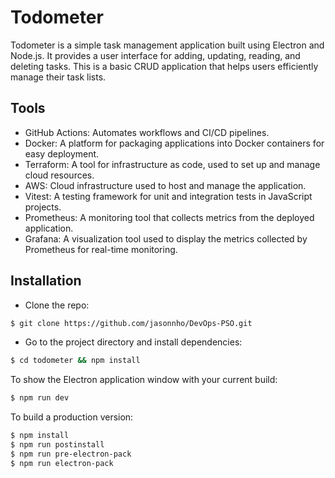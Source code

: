 # Todometer
Todometer is a simple task management application built using Electron and Node.js. It provides a user interface for adding, updating, reading, and deleting tasks. This is a basic CRUD application that helps users efficiently manage their task lists.

## Tools
- GitHub Actions: Automates workflows and CI/CD pipelines.
- Docker: A platform for packaging applications into Docker containers for easy deployment.
- Terraform: A tool for infrastructure as code, used to set up and manage cloud resources.
- AWS: Cloud infrastructure used to host and manage the application.
- Vitest: A testing framework for unit and integration tests in JavaScript projects.
- Prometheus: A monitoring tool that collects metrics from the deployed application.
- Grafana: A visualization tool used to display the metrics collected by Prometheus for real-time monitoring.


## Installation
- Clone the repo:

```bash
$ git clone https://github.com/jasonnho/DevOps-PSO.git
```

- Go to the project directory and install dependencies:

```bash
$ cd todometer && npm install
```

To show the Electron application window with your current build:

```bash
$ npm run dev
```

To build a production version:

```bash
$ npm install
$ npm run postinstall
$ npm run pre-electron-pack
$ npm run electron-pack
```
